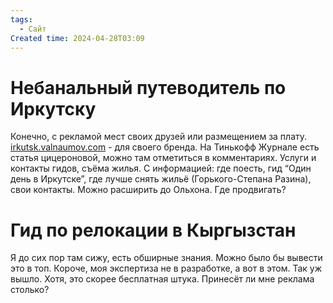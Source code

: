 ```yaml
---
tags:
  - Сайт
Created time: 2024-04-28T03:09
---
```

# Небанальный путеводитель по Иркутску
Конечно, с рекламой мест своих друзей или размещением за плату. [irkutsk.valnaumov.com](http://irkutsk.valnaumov.com) - для своего бренда. На Тинькофф Журнале есть статья цицероновой, можно там отметиться в комментариях. Услуги и контакты гидов, съёма жилья.
С информацией: где поесть, гид “Один день в Иркутске”, где лучше снять жильё (Горького-Степана Разина), свои контакты.
Можно расширить до Ольхона.
Где продвигать?
# Гид по релокации в Кыргызстан
Я до сих пор там сижу, есть обширные знания. Можно было бы вывести это в топ. Короче, моя экспертиза не в разработке, а вот в этом. Так уж вышло.
Хотя, это скорее бесплатная штука. Принесёт ли мне реклама столько?
